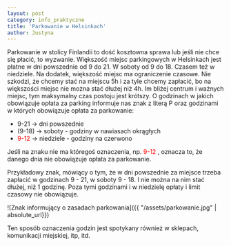 ```yaml
---
layout: post
category: info_praktyczne
title: 'Parkowanie w Helsinkach'
author: Justyna
---
```

<p>Parkowanie w stolicy Finlandii to dość kosztowna sprawa lub jeśli nie chce się płacić, to wyzwanie. Większość miejsc parkingowych w Helsinkach jest płatne w dni powszednie od 9 do 21. W soboty od 9 do 18. Czasem też w niedziele. Na dodatek, większość miejsc ma ograniczenie czasowe. Nie szkodzi, że chcemy stać na miejscu 5h i za tyle chcemy zapłacić, bo na większości miejsc nie można stać dłużej niż 4h. Im bliżej centrum i ważnych miejsc, tym maksymalny czas postoju jest krótszy.
O godzinach w jakich obowiązuje opłata za parking informuje nas znak z literą P oraz godzinami w których obowiązuje opłata za parkowanie: </p>
<ul>
 <li> 9-21 -> dni powszednie </li>
 <li> (9-18) -> soboty - godziny w nawiasach okrągłych </li>
 <li> <font color="red"> 9-12 </font> -> niedziele - godziny na czerwono </li>
</ul>

<p>Jeśli na znaku nie ma któregoś oznaczenia, np. <font color="red"> 9-12 </font>, oznacza to, że danego dnia nie obowiązuje opłata za parkowanie.</p>
<p>Przykładowy znak, mówiący o tym, że w dni powszednie za miejsce trzeba zapłacić w godzinach 9 - 21, w soboty 9 - 18. I nie można na nim stać dłużej, niż 1 godzinę. Poza tymi godzinami i w niedzielę opłaty i limit czasowy nie obowiązuje. </p>
![Znak informujący o zasadach parkowania]({{ "/assets/parkowanie.jpg" | absolute_url}})
 
<p>Ten sposób oznaczenia godzin jest spotykany również w sklepach, komunikacji miejskiej, itp, itd. </p>
